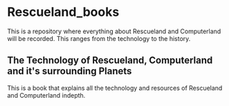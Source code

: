# Rescueland_books

This is a repository where everything about Rescueland and Computerland will be recorded. This ranges from the technology to the history.

## The Technology of Rescueland, Computerland and it's surrounding Planets

This is a book that explains all the technology and resources of Rescueland and Computerland indepth.